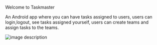 Welcome to Taskmaster

An Android app where you can have tasks assigned to users, users can login,logout, see
tasks assigned yourself, users can create teams and assign tasks to the teams.


![image description](screenshots/path_to_screenshot_file.png)